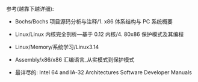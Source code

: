 参考(越靠下越详细): 

- Bochs/Bochs 项目源码分析与注释/1. x86 体系结构与 PC 系统概要

- Linux/Linux 内核完全剖析—基于 0.12 内核/4. 80x86 保护模式及其编程

- Linux/Memory/系统学习/Linux3.14

- Assembly/x86/x86 汇编语言_从实模式到保护模式

- 最详尽的: Intel 64 and IA-32 Architectures Software Developer Manuals